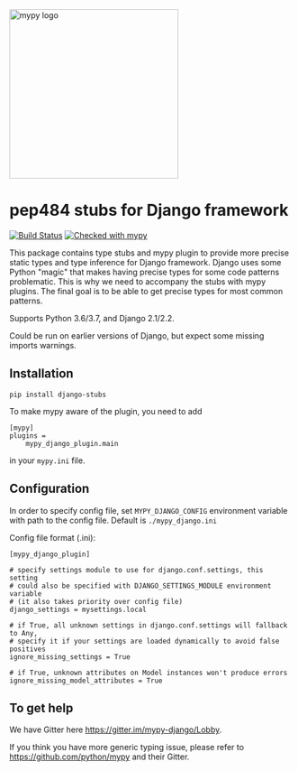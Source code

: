 <img src="http://mypy-lang.org/static/mypy_light.svg" alt="mypy logo" width="300px"/>

# pep484 stubs for Django framework

[![Build Status](https://travis-ci.org/mkurnikov/django-stubs.svg?branch=master)](https://travis-ci.org/mkurnikov/django-stubs)
[![Checked with mypy](http://www.mypy-lang.org/static/mypy_badge.svg)](http://mypy-lang.org/)

This package contains type stubs and mypy plugin to provide more precise static types and type inference for Django framework. Django uses some Python "magic" that makes having precise types for some code patterns problematic. This is why we need to accompany the stubs with mypy plugins. The final goal is to be able to get precise types for most common patterns.

Supports Python 3.6/3.7, and Django 2.1/2.2.

Could be run on earlier versions of Django, but expect some missing imports warnings.

## Installation

```
pip install django-stubs
```

To make mypy aware of the plugin, you need to add

```
[mypy]
plugins =
    mypy_django_plugin.main
```

in your `mypy.ini` file.


## Configuration

In order to specify config file, set `MYPY_DJANGO_CONFIG` environment variable with path to the config file. Default is `./mypy_django.ini`

Config file format (.ini):
```
[mypy_django_plugin]

# specify settings module to use for django.conf.settings, this setting
# could also be specified with DJANGO_SETTINGS_MODULE environment variable
# (it also takes priority over config file)
django_settings = mysettings.local

# if True, all unknown settings in django.conf.settings will fallback to Any,
# specify it if your settings are loaded dynamically to avoid false positives
ignore_missing_settings = True

# if True, unknown attributes on Model instances won't produce errors
ignore_missing_model_attributes = True
```

## To get help

We have Gitter here https://gitter.im/mypy-django/Lobby.

If you think you have more generic typing issue, please refer to https://github.com/python/mypy and their Gitter.